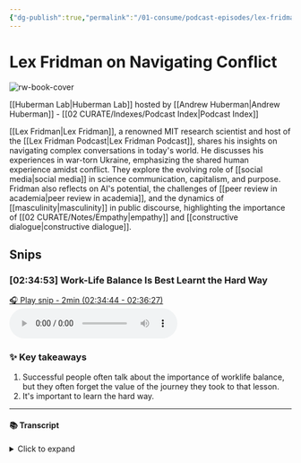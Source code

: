 ```yaml
---
{"dg-publish":true,"permalink":"/01-consume/podcast-episodes/lex-fridman-on-navigating-conflict/","title":"Lex Fridman on Navigating Conflict","tags":["podcasts"]}
---
```


# Lex Fridman on Navigating Conflict

![rw-book-cover](https://images.weserv.nl/?url=https%3A%2F%2Fmegaphone.imgix.net%2Fpodcasts%2F042e6144-725e-11ec-a75d-c38f702aecad%2Fimage%2FHuberman-Lab-Podcast-Thumbnail-3000x3000.png%3Fixlib%3Drails-4.2.0%26max-w%3D3000%26max-h%3D3000%26fit%3Dcrop%26auto%3Dformat%2Ccompress&w=300&h=300)

[[Huberman Lab\|Huberman Lab]] hosted by [[Andrew Huberman\|Andrew Huberman]] - [[02 CURATE/Indexes/Podcast Index\|Podcast Index]]

[[Lex Fridman\|Lex Fridman]], a renowned MIT research scientist and host of the [[Lex Fridman Podcast\|Lex Fridman Podcast]], shares his insights on navigating complex conversations in today's world. He discusses his experiences in war-torn Ukraine, emphasizing the shared human experience amidst conflict. They explore the evolving role of [[social media\|social media]] in science communication, capitalism, and purpose. Fridman also reflects on AI's potential, the challenges of [[peer review in academia\|peer review in academia]], and the dynamics of [[masculinity\|masculinity]] in public discourse, highlighting the importance of [[02 CURATE/Notes/Empathy\|empathy]] and [[constructive dialogue\|constructive dialogue]].


## Snips


### [02:34:53] Work-Life Balance Is Best Learnt the Hard Way


[🎧 Play snip - 2min️ (02:34:44 - 02:36:27)](https://share.snipd.com/snip/b6f93e4f-06be-43b9-bfb3-05a4240d70df)
<audio controls> <source src="https://www.podtrac.com/pts/redirect.mp3/traffic.megaphone.fm/SCIM7125421200.mp3?updated=1734395567#t=02:34:44,02:36:27"> </audio>




### ✨ Key takeaways
1. Successful people often talk about the importance of worklife balance, but they often forget the value of the journey they took to that lesson.
2. It's important to learn the hard way.


---




#### 📚 Transcript
<details>
<summary>Click to expand</summary>
<blockquote><b>Lex Fridman</b><br/><br/>So my advice applies to my own life, which has been mostly spent behind the computer. And for that, you really, really have to put in the hours. And what that means is essentially it feels like a grind. I do recommend that you should at least try it in your own. That if you interview some of the most accomplished people ever, I think if they're honest with you, they're going to talk about their 20s as a journey of a lot of pain and a lot of really Hard work. I think what really happens, unfortunately, is a lot of those successful people later in life will talk about work-life balance. They'll say, you know what I learned from that process is that it's really important to get sun in the morning, to have health, to have good relationships. Hire a chef. Exactly. But I think those people have forgotten the value of the journey they took to that lesson. I think work-life balance is best learned the hard way. My own perspective, there's certain things you can only learn the hard way. And so you should learn that the hard way. Yeah, so that's definitely advice. And I should say that I admire people that work hard. If you want to get on my good side, I think are the people that give everything they got towards something. It doesn't actually matter what it is, but towards achieving excellence in a thing. That's the highest thing that we can reach for as human beings, I think, is excellence at a thing. I love</blockquote>
</details>

